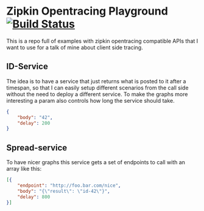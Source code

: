 # Zipkin Opentracing Playground [![Build Status](https://travis-ci.org/DanielMSchmidt/zipkin-playground.svg?branch=master)](https://travis-ci.org/DanielMSchmidt/zipkin-playground)

This is a repo full of examples with zipkin opentracing compatible APIs that I want
to use for a talk of mine about client side tracing.


## ID-Service

The idea is to have a service that just returns what is posted to it after a timespan,
so that I can easily setup different scenarios from the call side without the need to
deploy a different service. To make the graphs more interesting a param also controls
how long the service should take.

```json
{
    "body": "42",
    "delay": 200
}
```

## Spread-service

To have nicer graphs this service gets a set of endpoints to call with an array like this:


```json
[{
    "endpoint": "http://foo.bar.com/nice",
    "body": "{\"result\": \"id-42\"}",
    "delay": 800
}]
```

